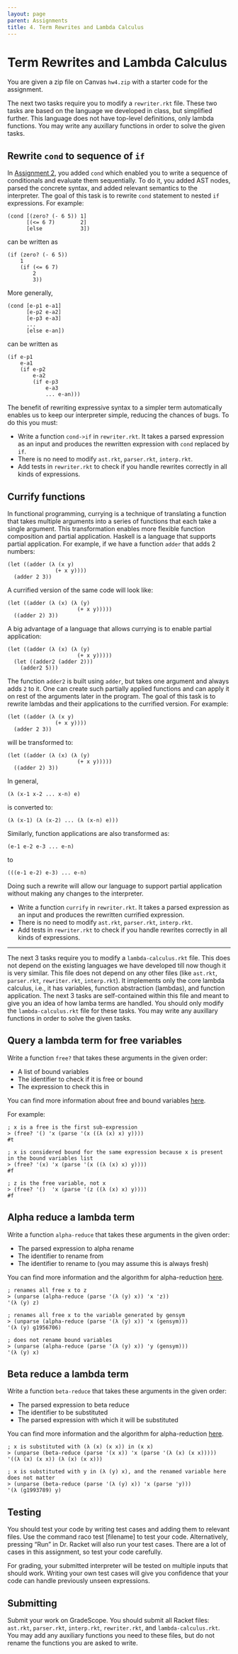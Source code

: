 ```yaml
---
layout: page
parent: Assignments
title: 4. Term Rewrites and Lambda Calculus
---
```


# Term Rewrites and Lambda Calculus

You are given a zip file on Canvas `hw4.zip` with a starter code for the assignment.

The next two tasks require you to modify a `rewriter.rkt` file. These two tasks are based on the language we developed in class, but simplified further. This language does not have top-level definitions, only lambda functions. You may write any auxillary functions in order to solve the given tasks.

## Rewrite `cond` to sequence of `if`

In [Assignment 2]({{site.baseurl}}/assignments/2-moreprim-cond/), you added `cond` which enabled you to write a sequence of conditionals and evaluate them sequentially. To do it, you added AST nodes, parsed the concrete syntax, and added relevant semantics to the interpreter. The goal of this task is to rewrite `cond` statement to nested `if` expressions. For example:

```racket
(cond [(zero? (- 6 5)) 1]
      [(<= 6 7)        2]
      [else            3])
```

can be written as

```racket
(if (zero? (- 6 5))
    1
    (if (<= 6 7)
        2
        3))
```

More generally,

```racket
(cond [e-p1 e-a1]
      [e-p2 e-a2]
      [e-p3 e-a3]
      ...
      [else e-an])
```

can be written as

```racket
(if e-p1
    e-a1
    (if e-p2
        e-a2
        (if e-p3
            e-a3
            ... e-an)))
```

The benefit of rewriting expressive syntax to a simpler term automatically enables us to keep our interpreter simple, reducing the chances of bugs. To do this you must:

* Write a function `cond->if` in `rewriter.rkt`. It takes a parsed expression as an input and produces the rewritten expression with `cond` replaced by `if`.
* There is no need to modify `ast.rkt`, `parser.rkt`, `interp.rkt`.
* Add tests in `rewriter.rkt` to check if you handle rewrites correctly in all kinds of expressions.

## Currify functions

In functional programming, currying is a technique of translating a function that takes multiple arguments into a series of functions that each take a single argument. This transformation enables more flexible function composition and partial application. Haskell is a language that supports partial application. For example, if we have a function `adder` that adds 2 numbers:

```racket
(let ((adder (λ (x y)
               (+ x y))))
  (adder 2 3))
```

A currified version of the same code will look like:

```racket
(let ((adder (λ (x) (λ (y)
                      (+ x y)))))
  ((adder 2) 3))
```

A big advantage of a language that allows currying is to enable partial application:

```racket
(let ((adder (λ (x) (λ (y)
                      (+ x y)))))
  (let ((adder2 (adder 2)))
    (adder2 5)))
```

The function `adder2` is built using `adder`, but takes one argument and always adds `2` to it. One can create such partially applied functions and can apply it on rest of the arguments later in the program. The goal of this task is to rewrite lambdas and their applications to the currified version. For example:

```racket
(let ((adder (λ (x y)
               (+ x y))))
  (adder 2 3))
```

will be transformed to:

```racket
(let ((adder (λ (x) (λ (y)
                      (+ x y)))))
  ((adder 2) 3))
```

In general,

```racket
(λ (x-1 x-2 ... x-n) e)
```

is converted to:

```racket
(λ (x-1) (λ (x-2) ... (λ (x-n) e)))
```

Similarly, function applications are also transformed as:

```racket
(e-1 e-2 e-3 ... e-n)
```

to 

```racket
(((e-1 e-2) e-3) ... e-n)
```

Doing such a rewrite will allow our language to support partial application without making any changes to the interpreter.

* Write a function `currify` in `rewriter.rkt`. It takes a parsed expression as an input and produces the rewritten currified expression.
* There is no need to modify `ast.rkt`, `parser.rkt`, `interp.rkt`.
* Add tests in `rewriter.rkt` to check if you handle rewrites correctly in all kinds of expressions.

---

The next 3 tasks require you to modify a `lambda-calculus.rkt` file. This does not depend on the existing languages we have developed till now though it is very similar. This file does not depend on any other files (like `ast.rkt`, `parser.rkt`, `rewriter.rkt`, `interp.rkt`). It implements only the core lambda calculus, i.e., it has variables, function abstraction (lambdas), and function application. The next 3 tasks are self-contained within this file and meant to give you an idea of how lamba terms are handled. You should only modify the `lambda-calculus.rkt` file for these tasks. You may write any auxillary functions in order to solve the given tasks.

## Query a lambda term for free variables

Write a function `free?` that takes these arguments in the given order:

* A list of bound variables
* The identifier to check if it is free or bound
* The expression to check this in

You can find more information about free and bound variables [here]({{site.baseurl}}/notes/11-lambda-calculus/#free-and-bound-variables).

For example:

```racket
; x is a free is the first sub-expression
> (free? '() 'x (parse '(x ((λ (x) x) y))))
#t

; x is considered bound for the same expression because x is present in the bound variables list
> (free? '(x) 'x (parse '(x ((λ (x) x) y))))
#f

; z is the free variable, not x
> (free? '()  'x (parse '(z ((λ (x) x) y))))
#f
```

## Alpha reduce a lambda term

Write a function `alpha-reduce` that takes these arguments in the given order:

* The parsed expression to alpha rename
* The identifier to rename from
* The identifier to rename to (you may assume this is always fresh)

You can find more information and the algorithm for alpha-reduction [here]({{site.baseurl}}/notes/11-lambda-calculus/#alpha-reductions).

```racket
; renames all free x to z
> (unparse (alpha-reduce (parse '(λ (y) x)) 'x 'z))
'(λ (y) z)

; renames all free x to the variable generated by gensym
> (unparse (alpha-reduce (parse '(λ (y) x)) 'x (gensym)))
'(λ (y) g1956706)

; does not rename bound variables
> (unparse (alpha-reduce (parse '(λ (y) x)) 'y (gensym)))
'(λ (y) x)
```

## Beta reduce a lambda term

Write a function `beta-reduce` that takes these arguments in the given order:

* The parsed expression to beta reduce
* The identifier to be substituted
* The parsed expression with which it will be substituted

You can find more information and the algorithm for alpha-reduction [here]({{site.baseurl}}/notes/11-lambda-calculus/#beta-reductions).

```racket
; x is substituted with (λ (x) (x x)) in (x x)
> (unparse (beta-reduce (parse '(x x)) 'x (parse '(λ (x) (x x)))))
'((λ (x) (x x)) (λ (x) (x x)))

; x is substituted with y in (λ (y) x), and the renamed variable here does not matter
> (unparse (beta-reduce (parse '(λ (y) x)) 'x (parse 'y)))
'(λ (g1993789) y)
```

## Testing

You should test your code by writing test cases and adding them to relevant files. Use the command raco test [filename] to test your code. Alternatively, pressing “Run” in Dr. Racket will also run your test cases. There are a lot of cases in this assignment, so test your code carefully.

For grading, your submitted interpreter will be tested on multiple inputs that should work. Writing your own test cases will give you confidence that your code can handle previously unseen expressions.

## Submitting

Submit your work on GradeScope. You should submit all Racket files: `ast.rkt`, `parser.rkt`, `interp.rkt`, `rewriter.rkt`, and `lambda-calculus.rkt`. You may add any auxiliary functions you need to these files, but do not rename the functions you are asked to write.
